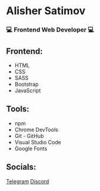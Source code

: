 # Alisher Satimov

### 💻 Frontend Web Developer 💻

## Frontend:

- HTML
- CSS
- SASS
- Bootstrap
- JavaScript

## Tools:

- npm
- Chrome DevTools
- Git - GitHub
- Visual Studio Code
- Google Fonts

## Socials:

[Telegram](https://t.me/Alisher_Satimov)
[Discord](https://discord.com/users/alishersatimov#3440)
